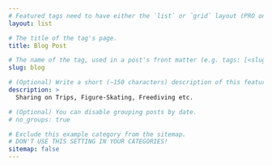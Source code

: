 ```yaml
---
# Featured tags need to have either the `list` or `grid` layout (PRO only).
layout: list

# The title of the tag's page.
title: Blog Post

# The name of the tag, used in a post's front matter (e.g. tags: [<slug>]).
slug: blog

# (Optional) Write a short (~150 characters) description of this featured tag.
description: >
  Sharing on Trips, Figure-Skating, Freediving etc.

# (Optional) You can disable grouping posts by date.
# no_groups: true

# Exclude this example category from the sitemap.
# DON'T USE THIS SETTING IN YOUR CATEGORIES!
sitemap: false
---
```

